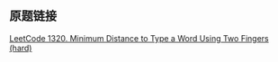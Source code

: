 ## 原题链接

[LeetCode 1320. Minimum Distance to Type a Word Using Two Fingers (hard)](https://leetcode-cn.com/problems/minimum-distance-to-type-a-word-using-two-fingers/)



